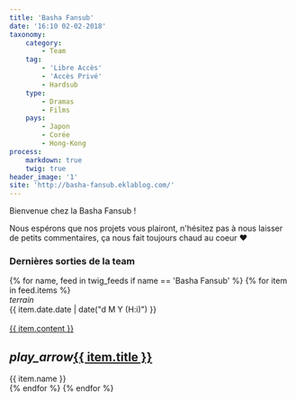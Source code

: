 ```yaml
---
title: 'Basha Fansub'
date: '16:10 02-02-2018'
taxonomy:
    category:
        - Team
    tag:
        - 'Libre Accès'
        - 'Accès Privé'
        - Hardsub
    type:
        - Dramas
        - Films
    pays:
        - Japon
        - Corée
        - Hong-Kong
process:
    markdown: true
    twig: true
header_image: '1'
site: 'http://basha-fansub.eklablog.com/'
---
```


Bienvenue chez la Basha Fansub !

Nous espérons que nos projets vous plairont, n'hésitez pas à nous laisser de petits commentaires, ça nous fait toujours chaud au coeur ♥


<h3>Dernières sorties de la team</h3>



<div class="row">
{% for name, feed in twig_feeds if name == 'Basha Fansub' %}
{% for item in feed.items %}
<div class="col s12 m6 l4 xl3">
<div class="card">
<span class="top-icon"><i class="material-icons">terrain</i></span>
<div class="rssincl-itemdate">{{ item.date.date | date("d M Y (H:i)") }}</div><br>
<a href="{{ item.url }}" target="_blank"><div class="item-image">{{ item.content }}</div></a>
 <h2 class="truncate"><i class="tiny material-icons">play_arrow</i><a href="{{ item.url }}" target="_blank">{{ item.title }}</a></h2>
<div class="rssincl-itemfeedtitle">{{ item.name }}</div>
</div>
</div>
{% endfor %}
{% endfor %}
</div>